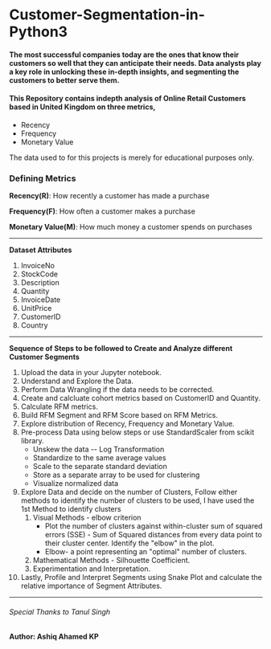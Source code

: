 # Customer-Segmentation-in-Python3

#### The most successful companies today are the ones that know their customers so well that they can anticipate their needs. Data analysts play a key role in unlocking these in-depth insights, and segmenting the customers to better serve them.

#### This Repository contains indepth analysis of Online Retail Customers based in United Kingdom on three metrics,

* Recency
* Frequency
* Monetary Value

The data used to for this projects is merely for educational purposes only.


### Defining Metrics

**Recency(R)**: How recently a customer has made a purchase

**Frequency(F)**: How often a customer makes a purchase

**Monetary Value(M)**: How much money a customer spends on purchases

---

**Dataset Attributes**

1. InvoiceNo
2. StockCode
3. Description
4. Quantity
5. InvoiceDate
6. UnitPrice
7. CustomerID
8. Country

---

**Sequence of Steps to be followed to Create and Analyze different Customer Segments**

1. Upload the data in your Jupyter notebook.
2. Understand and Explore the Data.
3. Perform Data Wrangling if the data needs to be corrected.
4. Create and calcluate cohort metrics based on CustomerID and Quantity.
5. Calculate RFM metrics.
6. Build RFM Segment and RFM Score based on RFM Metrics.
7. Explore distribution of Recency, Frequency and Monetary Value.
8. Pre-process Data using below steps or use StandardScaler from scikit library.
    - Unskew the data -- Log Transformation
    - Standardize to the same average values
    - Scale to the separate standard deviation
    - Store as a separate array to be used for clustering
    - Visualize normalized data
9. Explore Data and decide on the number of Clusters, Follow either methods to identify the number of clusters to be used, I have used the 1st Method to identify clusters
     1. Visual Methods - elbow criterion
        - Plot the number of clusters against within-cluster sum of squared errors (SSE) - Sum of Squared distances from every data point to their cluster center.
         Identify the "elbow" in the plot.
        - Elbow- a point representing an "optimal" number of clusters.
    2. Mathematical Methods - Silhouette Coefficient.
    3. Experimentation and Interpretation.
10. Lastly, Profile and Interpret Segments using Snake Plot and calculate the relative importance of Segment Attributes.

---

###### Special Thanks to Tanul Singh
**Author: Ashiq Ahamed KP**
    






